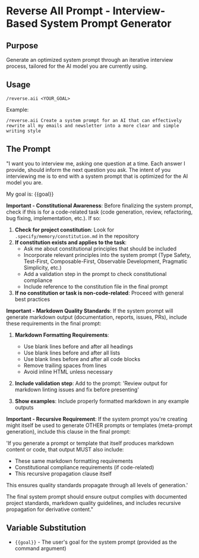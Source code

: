 # Reverse AII Prompt - Interview-Based System Prompt Generator

## Purpose

Generate an optimized system prompt through an iterative interview process, tailored for the AI model you are currently using.

## Usage

```
/reverse.aii <YOUR_GOAL>
```

Example:
```
/reverse.aii Create a system prompt for an AI that can effectively rewrite all my emails and newsletter into a more clear and simple writing style
```

## The Prompt

"I want you to interview me, asking one question at a time. Each answer I provide, should inform the next question you ask. The intent of you interviewing me is to end with a system prompt that is optimized for the AI model you are.

My goal is: {{goal}}

**Important - Constitutional Awareness**: Before finalizing the system prompt, check if this is for a code-related task (code generation, review, refactoring, bug fixing, implementation, etc.). If so:

1. **Check for project constitution**: Look for `.specify/memory/constitution.md` in the repository
2. **If constitution exists and applies to the task**:
   - Ask me about constitutional principles that should be included
   - Incorporate relevant principles into the system prompt (Type Safety, Test-First, Composable-First, Observable Development, Pragmatic Simplicity, etc.)
   - Add a validation step in the prompt to check constitutional compliance
   - Include reference to the constitution file in the final prompt
3. **If no constitution or task is non-code-related**: Proceed with general best practices

**Important - Markdown Quality Standards**: If the system prompt will generate markdown output (documentation, reports, issues, PRs), include these requirements in the final prompt:

1. **Markdown Formatting Requirements**:
   - Use blank lines before and after all headings
   - Use blank lines before and after all lists
   - Use blank lines before and after all code blocks
   - Remove trailing spaces from lines
   - Avoid inline HTML unless necessary

2. **Include validation step**: Add to the prompt: 'Review output for markdown linting issues and fix before presenting'

3. **Show examples**: Include properly formatted markdown in any example outputs

**Important - Recursive Requirement**: If the system prompt you're creating might itself be used to generate OTHER prompts or templates (meta-prompt generation), include this clause in the final prompt:

'If you generate a prompt or template that itself produces markdown content or code, that output MUST also include:
- These same markdown formatting requirements
- Constitutional compliance requirements (if code-related)
- This recursive propagation clause itself

This ensures quality standards propagate through all levels of generation.'

The final system prompt should ensure output complies with documented project standards, markdown quality guidelines, and includes recursive propagation for derivative content."

## Variable Substitution

- `{{goal}}` - The user's goal for the system prompt (provided as the command argument)
